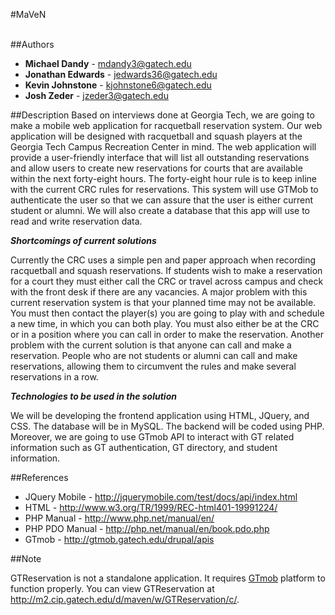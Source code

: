#MaVeN

<br/>
##Authors

* **Michael Dandy** - mdandy3@gatech.edu
* **Jonathan Edwards** - jedwards36@gatech.edu
* **Kevin Johnstone** - kjohnstone6@gatech.edu
* **Josh Zeder** - jzeder3@gatech.edu


##Description
Based on interviews done at Georgia Tech, we are going to make a mobile web 
application for 
racquetball reservation system. Our web application will be designed with 
racquetball and squash players at the Georgia Tech Campus Recreation Center in 
mind. The web application will provide a user-friendly interface that will list 
all outstanding reservations and allow users to create new reservations for 
courts that are available within the next forty-eight hours. The forty-eight 
hour rule is to keep inline with the current CRC rules for reservations. This 
system will use GTMob to authenticate the user so that we can assure that the
user is either current student or alumni. We will also create a database that 
this app will use to read and write reservation data.


***Shortcomings of current solutions***

Currently the CRC uses a simple pen and paper approach when recording racquetball 
and squash reservations. If students wish to make a reservation for a court they 
must either call the CRC or travel across campus and check with the front desk if 
there are any vacancies. A major problem with this current reservation system is 
that your planned time may not be available. You must then contact the player(s) 
you are going to play with and schedule a new time, in which you can both play. 
You must also either be at the CRC or in a position where you can call in order 
to make the reservation. Another problem with the current solution is that 
anyone can call and make a reservation. People who are not students or alumni 
can call and make reservations, allowing them to circumvent the rules and 
make several reservations in a row.


***Technologies to be used in the solution***

We will be developing the frontend application using HTML, JQuery, and CSS. The 
database will be in MySQL. The backend will be coded using PHP. Moreover, we are
going to use GTmob API to interact with GT related information such as GT 
authentication, GT directory, and student information.


##References

* JQuery Mobile - <http://jquerymobile.com/test/docs/api/index.html>
* HTML - <http://www.w3.org/TR/1999/REC-html401-19991224/>
* PHP Manual - <http://www.php.net/manual/en/> 
* PHP PDO Manual - <http://php.net/manual/en/book.pdo.php>
* GTmob - <http://gtmob.gatech.edu/drupal/apis>

##Note

GTReservation is not a standalone application. It requires 
<a href="http://gtmob.gatech.edu/drupal/apis">GTmob</a> platform to function 
properly. You can view GTReservation at 
<http://m2.cip.gatech.edu/d/maven/w/GTReservation/c/>.